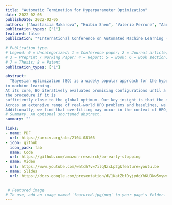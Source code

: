 ```yaml
---
title: "Automatic Termination for Hyperparameter Optimization"
date: 2022-02-05
publishDate: 2022-02-05
authors: ["Anastasiia Makarova", "Huibin Shen", "Valerio Perrone", "Aaron Klein", "Jean Baptiste Faddoul", "Andreas Krause", "Matthias Seeger", "Cedric Archambeau"]
publication_types: ["1"]
featured: false
publication: "*International Conference on Automated Machine Learning (AutoML-Conf)*"

# Publication type.
# Legend: 0 = Uncategorized; 1 = Conference paper; 2 = Journal article;
# 3 = Preprint / Working Paper; 4 = Report; 5 = Book; 6 = Book section;
# 7 = Thesis; 8 = Patent
publication_types: ["1"]

abstract:
  "Bayesian optimization (BO) is a widely popular approach for the hyperparameter optimization (HPO) 
in machine learning. 
At its core, BO iteratively evaluates promising configurations until a user-defined budget, such as wall-clock time or number of iterations, is exhausted. While the final performance after tuning heavily depends on the provided budget, it is hard to pre-specify an optimal value in advance. In this work, we propose an effective and intuitive termination criterion for BO that automatically stops 
the procedure if it is 
sufficiently close to the global optimum. Our key insight is that the discrepancy between the true objective (predictive performance on test data) and the computable target (validation performance) suggests stopping once the suboptimality in optimizing the target is dominated by the statistical estimation error.
Across an extensive range of real-world HPO problems and baselines, we show that our termination criterion achieves a better trade-off between the test performance and optimization time.
Additionally, we find that overfitting may occur in the context of HPO, which is arguably an overlooked problem in the literature, and show how our termination criterion helps to mitigate this phenomenon on both small and large datasets. "
# Summary. An optional shortened abstract.
summary: ""

links:
- name: PDF
  url: https://arxiv.org/abs/2104.08166
- icon: github
  icon_pack: fab
  name: Code
  url: https://github.com/amazon-research/bo-early-stopping
- name: Video
  url: https://www.youtube.com/watch?v=7ilqNzxLp2g&feature=youtu.be
- name: Slides
  url: https://docs.google.com/presentation/d/1KatZbfDyjydqYhKUDNw5vywqtKUz0wJCGyJBmZqzbwU/edit?usp=sharing
 

 # Featured image
# To use, add an image named `featured.jpg/png` to your page's folder.
---
```

